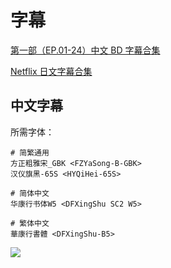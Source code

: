 # 字幕

[第一部（EP.01-24）中文 BD 字幕合集](https://github.com/Nekomoekissaten-SUB/Nekomoekissaten-MIR-Subs/raw/master/Hanyo-yashahime/Yashahime_S1_01-24_BD_zho.7z)

[Netflix 日文字幕合集](https://github.com/Nekomoekissaten-SUB/Nekomoekissaten-MIR-Subs/raw/master/Hanyo-yashahime/Yashahime_S1_JPN.7z)

## 中文字幕

所需字体：
```
# 简繁通用
方正粗雅宋_GBK <FZYaSong-B-GBK>
汉仪旗黑-65S <HYQiHei-65S>

# 简体中文
华康行书体W5 <DFXingShu SC2 W5>

# 繁体中文
華康行書體 <DFXingShu-B5>
```

![](https://nekomoe.pages.dev/images/2020-10/yashahime.png)
